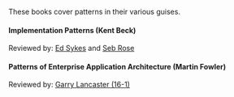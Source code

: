 These books cover patterns in their various guises.

#### Implementation Patterns (Kent Beck)
Reviewed by: [Ed Sykes](http://accu.org/index.php?module=bookreviews&func=search&rid=1813) and [Seb Rose](http://accu.org/index.php?module=bookreviews&func=search&rid=1829)

#### Patterns of Enterprise Application Architecture (Martin Fowler)
Reviewed by: [Garry Lancaster (16-1)](http://accu.org/index.php?module=bookreviews&func=search&rid=274)
